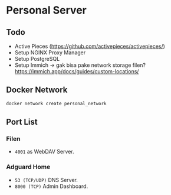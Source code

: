 # Personal Server

## Todo

- Active Pieces (https://github.com/activepieces/activepieces/)
- Setup NGINX Proxy Manager
- Setup PostgreSQL
- Setup Immich -> gak bisa pake network storage filen? https://immich.app/docs/guides/custom-locations/

## Docker Network

```bash
docker network create personal_network
```

## Port List

### Filen

- `4001` as WebDAV Server.

### Adguard Home

- `53 (TCP/UDP)` DNS Server.
- `8000 (TCP)` Admin Dashboard.
